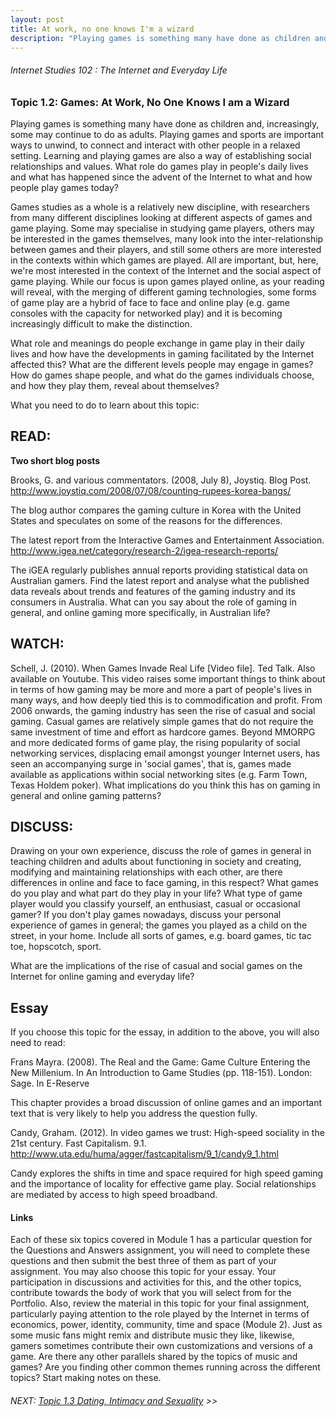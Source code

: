 ```yaml
--- 
layout: post
title: At work, no one knows I'm a wizard
description: "Playing games is something many have done as children and, increasingly, some may continue to do as adults."
---
```


###### Internet Studies 102 : The Internet and Everyday Life 
 
### Topic 1.2: Games: At Work, No One Knows I am a Wizard

Playing games is something many have done as children and, increasingly, some may continue to do as adults. Playing games and sports are important ways to unwind, to connect and interact with other people in a relaxed setting. Learning and playing games are also a way of establishing social relationships and values. What role do games play in people's daily lives and what has happened since the advent of the Internet to what and how people play games today?

Games studies as a whole is a relatively new discipline, with researchers from many different disciplines looking at different aspects of games and game playing. Some may specialise in studying game players, others may be interested in the games themselves, many look into the inter-relationship between games and their players, and still some others are more interested in the contexts within which games are played. All are important, but, here, we're most interested in the context of the Internet and the social aspect of game playing. While our focus is upon games played online, as your reading will reveal, with the merging of different gaming technologies, some forms of game play are a hybrid of face to face and online play (e.g. game consoles with the capacity for networked play) and it is becoming increasingly difficult to make the distinction.

What role and meanings do people exchange in game play in their daily lives and how have the developments in gaming facilitated by the Internet affected this? What are the different levels people may engage in games? How do games shape people, and what do the games individuals choose, and how they play them, reveal about themselves?

What you need to do to learn about this topic:

## READ:

**Two short blog posts**

Brooks, G.  and various commentators. (2008, July 8), Joystiq. Blog Post. http://www.joystiq.com/2008/07/08/counting-rupees-korea-bangs/

The blog author compares the gaming culture in Korea with the United States and speculates on some of the reasons for the differences.

The latest report from the Interactive Games and Entertainment Association. http://www.igea.net/category/research-2/igea-research-reports/

The iGEA regularly publishes annual reports providing statistical data on Australian gamers. Find the latest report and analyse what the published data reveals about trends and features of the gaming industry and its consumers in Australia. What can you say about the role of gaming in general, and online gaming more specifically, in Australian life?

## WATCH:

Schell, J. (2010). When Games Invade Real Life [Video file]. Ted Talk. Also available on Youtube.
This video raises some important things to think about in terms of how gaming may be more and more a part of people's lives in many ways, and how deeply tied this is to commodification and profit. From 2006 onwards, the gaming industry has seen the rise of casual and social gaming. Casual games are relatively simple games that do not require the same investment of time and effort as hardcore games. Beyond MMORPG and more dedicated forms of game play, the rising popularity of social networking services, displacing email amongst younger Internet users, has seen an accompanying surge in 'social games', that is, games made available as applications within social networking sites (e.g. Farm Town, Texas Holdem poker). What implications do you think this has on gaming in general and online gaming patterns?

 
## DISCUSS:

Drawing on your own experience, discuss the role of games in general in teaching children and adults about functioning in society and creating, modifying and maintaining relationships with each other, are there differences in online and face to face gaming, in this respect? What games do you play and what part do they play in your life? What type of game player would you classify yourself, an enthusiast, casual or occasional gamer? If you don't play games nowadays, discuss your personal experience of games in general; the games you played as a child on the street, in your home. Include all sorts of games, e.g. board games, tic tac toe, hopscotch, sport.

What are the implications of the rise of casual and social games on the Internet for online gaming and everyday life?

## Essay

If you choose this topic for the essay, in addition to the above, you will also need to read:

Frans Mayra. (2008). The Real and the Game: Game Culture Entering the New Millenium. In An Introduction to Game Studies (pp. 118-151). London: Sage. In E-Reserve

This chapter provides a broad discussion of online games and an important text that is very likely to help you address the question fully.

Candy, Graham. (2012). In video games we trust: High-speed sociality in the 21st century. Fast Capitalism. 9.1. http://www.uta.edu/huma/agger/fastcapitalism/9_1/candy9_1.html

Candy explores the shifts in time and space required for high speed gaming and the importance of locality for effective game play. Social relationships are mediated by access to high speed broadband.

#### Links

Each of these six topics covered in Module 1 has a particular question for the Questions and Answers assignment, you will need to complete these questions and then submit the best three of them as part of your assignment. You may also choose this topic for your essay. Your participation in discussions and activities for this, and the other topics, contribute towards the body of work that you will select from for the Portfolio. Also, review the material in this topic for your final assignment, particularly paying attention to the role played by the Internet in terms of economics, power, identity, community, time and space (Module 2). Just as some music fans might remix and distribute music they like, likewise, gamers sometimes contribute their own customizations and versions of a game. Are there any other parallels shared by the topics of music and games? Are you finding other common themes running across the different topics? Start making notes on these.

###### NEXT: [Topic 1.3 Dating, Intimacy and Sexuality](uni/_posts/2014-12-13-net102-m1-t1-3) >>

 

